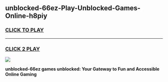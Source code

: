 
## unblocked-66ez-Play-Unblocked-Games-Online-h8piy
<h3>
<a href="https://premium76.site?title=unblocked-66ez&ref=25A">CLICK TO PLAY</a></h3>
<hr>

<h3>
<a href="https://premium76.site?title=unblocked-66ez&ref=25A">CLICK 2 PLAY</a>
  
</h3>

<a href="https://premium76.site?title=unblocked-66ez&ref=25A"><img src="https://clearcache.store/games.png"></a>


**unblocked-66ez games unblocked: Your Gateway to Fun and Accessible Online Gaming**

